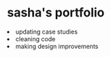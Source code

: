 # sasha's portfolio
<li>updating case studies</li>
<li>cleaning code</li>
<li>making design improvements</li
